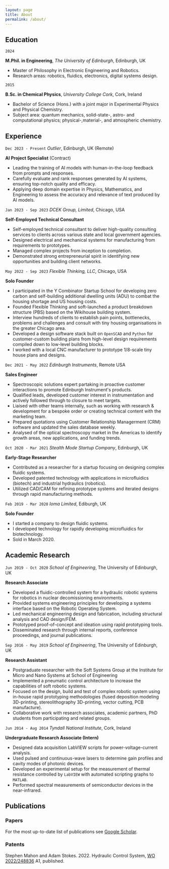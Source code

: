 ```yaml
---
layout: page
title: About
permalink: /about/
---
```


## Education

`2024`

**M.Phil. in Engineering**, _The University of Edinburgh_, Edinburgh, UK

- Master of Philosophy in Electronic Engineering and Robotics.
- Research areas: robotics, fluidics, electronics, digital systems design.

`2015`

**B.Sc. in Chemical Physics**, _University College Cork_, Cork, Ireland

- Bachelor of Science (Hons.) with a joint major in Experimental Physics and Physical Chemistry.
- Subject area: quantum mechanics, solid-state-, astro- and computational physics; physical-,material-, and atmospheric chemistry.

## Experience

`Dec 2023 - Present`
_Outlier_, Edinburgh, UK (Remote)

**AI Project Specialist** (Contract)

- Leading the training of AI models with human-in-the-loop feedback from prompts and responses.
- Carefully evaluate and rank responses generated by AI systems, ensuring top-notch quality and efficacy.
- Applying deep domain expertise in Physics, Mathematics, and Engineering to assess the accuracy and relevance of text produced by AI models.

`Jan 2023 - Sep 2023`
_DCEK Group, Limited_, Chicago, USA

**Self-Employed Technical Consultant**

- Self-employed technical consultant to deliver high-quality consulting services to clients across various state and local government agencies.
- Designed electrical and mechanical systems for manufacturing from requirements to prototypes.
- Managed complex projects from inception to completion.
- Demonstrated strong entrepreneurial spirit in identifying new opportunities and building client networks.

`May 2022 - Sep 2023`
_Flexible Thinking, LLC_, Chicago, USA

**Solo Founder**

- I participated in the Y Combinator Startup School for developing zero carbon and self-building additional dwelling units (ADU) to combat the housing shortage and US housing costs.
- Founded Flexible Thinking and soft-launched a product breakdown structure (PBS) based on the Wikihouse building system.
- Interview hundreds of clients to establish pain points, bottlenecks, problems and challenges and consult with tiny housing organisations in the greater Chicago area.
- Developed a design software stack built on `OpenSCAD` and `Python` for customer-custom building plans from high-level design requirements compiled down to low-level building blocks.
- I worked with a local CNC manufacturer to prototype 1/8-scale tiny house plans and designs.

`Dec 2021 - May 2022`
_Edinburgh Instruments_, Remote USA

**Sales Engineer**

- Spectroscopic solutions expert partaking in proactive customer interactions to promote Edinburgh Instrument's products.
- Qualified leads, developed customer interest in instrumentation and actively followed through to closure to meet targets.
- Liaised with other teams internally, such as working with research & development for a bespoke order or creating technical content with the marketing team.
- Prepared quotations using Customer Relationship Managerment (CRM) software and updated the sales database weekly.
- Analysed of the optical spectroscopy market in the Americas to identify growth areas, new applications, and funding trends.

`Oct 2020 - Mar 2021`
_Stealth Mode Startup Company_, Edinburgh, UK

**Early-Stage Researcher**

- Contributed as a researcher for a startup focusing on designing complex fluidic systems.
- Developed patented technology with applications in microfluidics (biotech) and industrial hydraulics (robotics).
- Utilized CAD/CAM for refining prototype systems and iterated designs through rapid manufacturing methods.

`Feb 2019 - Mar 2020`
_Ioma Limited_, Ediburgh, UK

**Solo Founder**

- I started a company to design fluidic systems.
- I developed technology for rapidly developing microfluidics for biotechnology.
- Sold in March 2020.

## Academic Research

`Jun 2019 - Oct 2020`
_School of Engineering_, The University of Edinburgh, UK

**Research Associate**

- Developed a fluidic-controlled system for a hydraulic robotic systems for robotics in nuclear decomissioning environments.
- Provided systems engineering principles for developing a systems interface based on the Robotic Operating System.
- Led mechanical engineering design and fabrication, including structural analysis and CAD design/FEM.
- Prototyped proof-of-concept and ideation using rapid prototyping tools.
- Disseminated research through internal reports, conference proceedings, and journal publications.

`Sep 2016 - May 2019`
_School of Engineering_, The University of Edinburgh, UK

**Research Assistant**

- Postgraduate researcher with the Soft Systems Group at the Institute for Micro and Nano Systems at School of Engineering
- Implemented a pneumatic control architecture to increase the capabilities of soft robotic systems.
- Focused on the design, build and test of complex robotic system using in-house rapid prototyping methodologies (fused deposition modeling 3D-printing, stereolithography 3D-printing, vector cutting, PCB manufacture).
- Collaborative work with research associates, academic partners, PhD students from participating and related groups.

`Jun 2014 - Aug 2014`
_Tyndall National Institute_, Cork, Ireland

**Undergraduate Research Associate (Intern)**

- Designed data acquisition LabVIEW scripts for power-voltage-current analysis.
- Used pulsed and continuous-wave lasers to determine gain profiles and cavity modes of photonic devices.
- Developed an experimental setup for the measurement of thermal resistance controlled by `LabVIEW` with automated scripting graphs to `MATLAB`.
- Performed spectral measurements of semiconductor devices in the near-infrared.

## Publications

### Papers

For the most up-to-date list of publications see [Google Scholar](https://scholar.google.com/citations?user=OJ2aNK4AAAAJ&hl=en).

### Patents

Stephen Mahon and Adam Stokes. 2022. Hydraulic Control System, [WO 2022/248836](https://patents.google.com/patent/WO2022248836A1/) A1, published.
